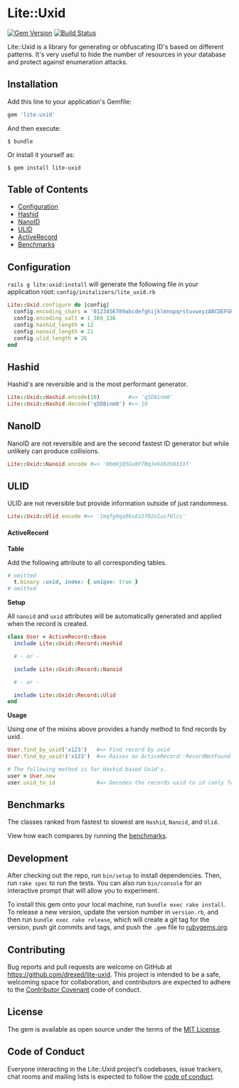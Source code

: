 # Lite::Uxid

[![Gem Version](https://badge.fury.io/rb/lite-uxid.svg)](http://badge.fury.io/rb/lite-uxid)
[![Build Status](https://travis-ci.org/drexed/lite-uxid.svg?branch=master)](https://travis-ci.org/drexed/lite-uxid)

Lite::Uxid is a library for generating or obfuscating ID's based on different patterns.
It's very useful to hide the number of resources in your database and protect against enumeration attacks.

## Installation

Add this line to your application's Gemfile:

```ruby
gem 'lite-uxid'
```

And then execute:

    $ bundle

Or install it yourself as:

    $ gem install lite-uxid

## Table of Contents

* [Configuration](#configuration)
* [Hashid](#hashid)
* [NanoID](#nanoid)
* [ULID](#ulid)
* [ActiveRecord](#active_record)
* [Benchmarks](#benchmarks)

## Configuration

`rails g lite:uxid:install` will generate the following file in your application root:
`config/initalizers/lite_uxid.rb`

```ruby
Lite::Uxid.configure do |config|
  config.encoding_chars = '0123456789abcdefghijklmnopqrstuvwxyzABCDEFGHIJKLMNOPQRSTUVWXYZ'
  config.encoding_salt = 1_369_136
  config.hashid_length = 12
  config.nanoid_length = 21
  config.ulid_length = 26
end
```

## Hashid

Hashid's are reversible and is the most performant generator.

```ruby
Lite::Uxid::Hashid.encode(10)         #=> 'q5D8inm0'
Lite::Uxid::Hashid.decode('q5D8inm0') #=> 10
```

## NanoID

NanoID are not reversible and are the second fastest ID generator but while unlikely can produce collisions.

```ruby
Lite::Uxid::Nanoid.encode #=> '0bmHjB5Gx8FTBqJekX6dS6XIXf'
```

## ULID

ULID are not reversible but provide information outside of just randomness.

```ruby
Lite::Uxid::Ulid.encode #=> '1mqfg9qa96s8s5f02o1ucf8lcc'
```

#### ActiveRecord

**Table**

Add the following attribute to all corresponding tables.

```ruby
# omitted
  t.binary :uxid, index: { unique: true }
# omitted
```

**Setup**

All `nanoid` and `uxid` attributes will be automatically generated and applied when the record is created.

```ruby
class User < ActiveRecord::Base
  include Lite::Uxid::Record::Hashid

  # - or -

  include Lite::Uxid::Record::Nanoid

  # - or -

  include Lite::Uxid::Record::Ulid
end
```

**Usage**

Using one of the mixins above provides a handy method to find records by uxid.

```ruby
User.find_by_uxid('x123')   #=> Find record by uxid
User.find_by_uxid!('x123')  #=> Raises an ActiveRecord::RecordNotFound error if not found

# The following method is for Hashid based Uxid's.
user = User.new
user.uxid_to_id             #=> Decodes the records uxid to id (only for Hashid based Id's)
```

## Benchmarks

The classes ranked from fastest to slowest are `Hashid`, `Nanoid`, and `Ulid`.

View how each compares by running the [benchmarks](https://github.com/drexed/lite-uxid/tree/master/benchmarks).

## Development

After checking out the repo, run `bin/setup` to install dependencies. Then, run `rake spec` to run the tests. You can also run `bin/console` for an interactive prompt that will allow you to experiment.

To install this gem onto your local machine, run `bundle exec rake install`. To release a new version, update the version number in `version.rb`, and then run `bundle exec rake release`, which will create a git tag for the version, push git commits and tags, and push the `.gem` file to [rubygems.org](https://rubygems.org).

## Contributing

Bug reports and pull requests are welcome on GitHub at https://github.com/drexed/lite-uxid. This project is intended to be a safe, welcoming space for collaboration, and contributors are expected to adhere to the [Contributor Covenant](http://contributor-covenant.org) code of conduct.

## License

The gem is available as open source under the terms of the [MIT License](https://opensource.org/licenses/MIT).

## Code of Conduct

Everyone interacting in the Lite::Uxid project’s codebases, issue trackers, chat rooms and mailing lists is expected to follow the [code of conduct](https://github.com/drexed/lite-uxid/blob/master/CODE_OF_CONDUCT.md).

